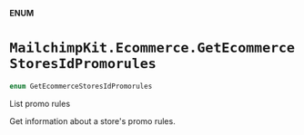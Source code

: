 **ENUM**

# `MailchimpKit.Ecommerce.GetEcommerceStoresIdPromorules`

```swift
enum GetEcommerceStoresIdPromorules
```

List promo rules

Get information about a store's promo rules.
